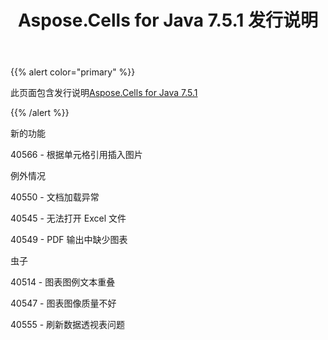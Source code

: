 ﻿---
title: Aspose.Cells for Java 7.5.1 发行说明
type: docs
weight: 50
url: /zh/java/aspose-cells-for-java-7-5-1-release-notes/
---
{{% alert color="primary" %}} 

此页面包含发行说明[Aspose.Cells for Java 7.5.1](https://downloads.aspose.com/cells/java/new-releases/aspose.cells-for-java-7.5.1/)

{{% /alert %}} 

新的功能

40566 - 根据单元格引用插入图片

例外情况

40550 - 文档加载异常

40545 - 无法打开 Excel 文件

40549 - PDF 输出中缺少图表

虫子

40514 - 图表图例文本重叠

40547 - 图表图像质量不好

40555 - 刷新数据透视表问题
